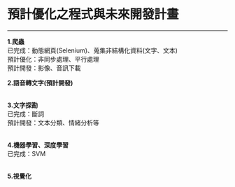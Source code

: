 <h1><strong>預計優化之程式與未來開發計畫</strong></h1>

<hr />
<p><strong><span style="font-size:14px">1.爬蟲</span></strong><br />
已完成：動態網頁(Selenium)、蒐集非結構化資料(文字、文本)<br />
預計優化：非同步處理、平行處理<br />
預計開發：影像、音訊下載</p>

<p><strong><span style="font-size:14px">2.語音轉文字(預計開發)</span></strong><br />
&nbsp;</p>

<p><strong><span style="font-size:14px">3.文字探勘</span></strong><br />
已完成：斷詞<br />
預計開發：文本分類、情緒分析等<br />
&nbsp;</p>

<p><span style="font-size:14px"><strong>4.機器學習、深度學習</strong></span><br />
已完成：SVM<br />
&nbsp;</p>

<p><span style="font-size:14px"><strong>5.視覺化</strong></span></p>
